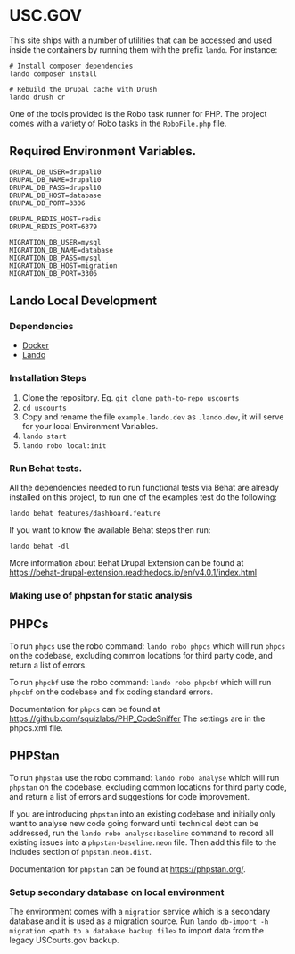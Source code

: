 # USC.GOV

This site ships with a number of utilities that can be accessed and used
inside the containers by running them with the prefix `lando`. For instance:

```
# Install composer dependencies
lando composer install

# Rebuild the Drupal cache with Drush
lando drush cr
```

One of the tools provided is the Robo task runner for PHP.
The project comes with a variety of Robo tasks in the `RoboFile.php`
file.

## Required Environment Variables.

```
DRUPAL_DB_USER=drupal10
DRUPAL_DB_NAME=drupal10
DRUPAL_DB_PASS=drupal10
DRUPAL_DB_HOST=database
DRUPAL_DB_PORT=3306

DRUPAL_REDIS_HOST=redis
DRUPAL_REDIS_PORT=6379

MIGRATION_DB_USER=mysql
MIGRATION_DB_NAME=database
MIGRATION_DB_PASS=mysql
MIGRATION_DB_HOST=migration
MIGRATION_DB_PORT=3306
```

## Lando Local Development

### Dependencies

  - [Docker](https://docs.docker.com/get-docker)
  - [Lando](https://docs.lando.dev/basics/installation.html)

### Installation Steps

  1. Clone the repository. Eg. `git clone path-to-repo uscourts`
  2. `cd uscourts`
  3. Copy and rename the file `example.lando.dev` as `.lando.dev`, it will serve for your local Environment Variables.
  4. `lando start`
  5. `lando robo local:init`

### Run Behat tests.

All the dependencies needed to run functional tests via Behat are already
installed on this project, to run one of the examples test do the following:

`lando behat features/dashboard.feature`

If you want to know the available Behat steps then run:

`lando behat -dl`

More information about Behat Drupal Extension can be found at https://behat-drupal-extension.readthedocs.io/en/v4.0.1/index.html

### Making use of phpstan for static analysis

## PHPCs

To run `phpcs` use the robo command: `lando robo phpcs` which will run `phpcs` on the codebase, excluding common
locations for third party code, and return a list of errors.

To run `phpcbf` use the robo command: `lando robo phpcbf` which will run `phpcbf` on the codebase and fix coding
standard errors.

Documentation for `phpcs` can be found at https://github.com/squizlabs/PHP_CodeSniffer
The settings are in the phpcs.xml file.

## PHPStan

To run `phpstan` use the robo command: `lando robo analyse` which will run `phpstan` on the codebase, excluding common
locations for third party code, and return a list of errors and suggestions for code improvement.

If you are introducing `phpstan` into an existing codebase and initially only want to analyse new code going forward
until technical debt can be addressed, run the `lando robo analyse:baseline` command to record all existing issues into
a `phpstan-baseline.neon` file. Then add this file to the includes section of `phpstan.neon.dist`.

Documentation for `phpstan` can be found at https://phpstan.org/.

### Setup secondary database on local environment

The environment comes with a `migration` service which is a secondary database and it is used as a migration source.
Run `lando db-import -h migration <path to a database backup file>` to import data from the legacy USCourts.gov backup.